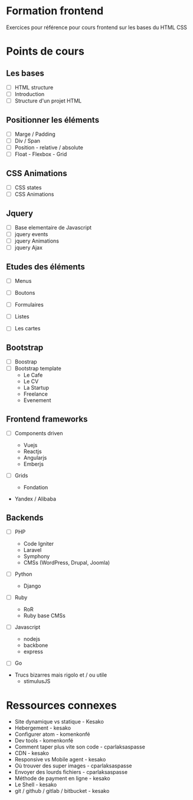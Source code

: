 # Formation frontend

Exercices pour référence pour cours frontend sur les bases du HTML CSS


# Points de cours


## Les bases
- [ ] HTML structure
- [ ] Introduction
- [ ] Structure d'un projet HTML

## Positionner les éléments
- [ ] Marge / Padding
- [ ] Div / Span
- [ ] Position - relative / absolute
- [ ] Float - Flexbox - Grid

## CSS Animations
- [ ] CSS states
- [ ] CSS Animations

## Jquery
- [ ] Base elementaire de Javascript
- [ ] jquery events
- [ ] jquery Animations
- [ ] jquery Ajax

## Etudes des éléments

- [ ] Menus
- [ ] Boutons
- [ ] Formulaires
- [ ] Listes
- [ ] Les cartes


## Bootstrap
- [ ] Boostrap
- [ ] Bootstrap template
  - Le Cafe
  - Le CV
  - La Startup
  - Freelance
  - Evenement

## Frontend frameworks

- [ ] Components driven
  - Vuejs
  - Reactjs
  - Angularjs
  - Emberjs

- [ ] Grids
  - Fondation

- Yandex / Alibaba


## Backends
- [ ] PHP
  - Code Igniter
  - Laravel
  - Symphony
  - CMSs (WordPress, Drupal, Joomla)

- [ ] Python
  - Django

- [ ] Ruby
  - RoR
  - Ruby base CMSs

- [ ] Javascript
  - nodejs
  - backbone
  - express

- [ ] Go

- Trucs bizarres mais rigolo et / ou utile
  - stimulusJS


# Ressources connexes
- Site dynamique vs statique - Kesako
- Hebergement - kesako
- Configurer atom - komenkonfé
- Dev tools - komenkonfé
- Comment taper plus vite son code - cparlaksaspasse
- CDN - kesako
- Responsive vs Mobile agent - kesako
- Où trouver des super images - cparlaksaspasse
- Envoyer des lourds fichiers - cparlaksaspasse
- Méthode de payment en ligne - kesako
- Le Shell - kesako
- git / github / gitlab / bitbucket - kesako
